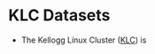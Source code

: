 # KLC Datasets

* The Kellogg Linux Cluster ([KLC](https://www.kellogg.northwestern.edu/research-support/computing/kellogg-linux-cluster.aspx)) is
                                                                                                             


